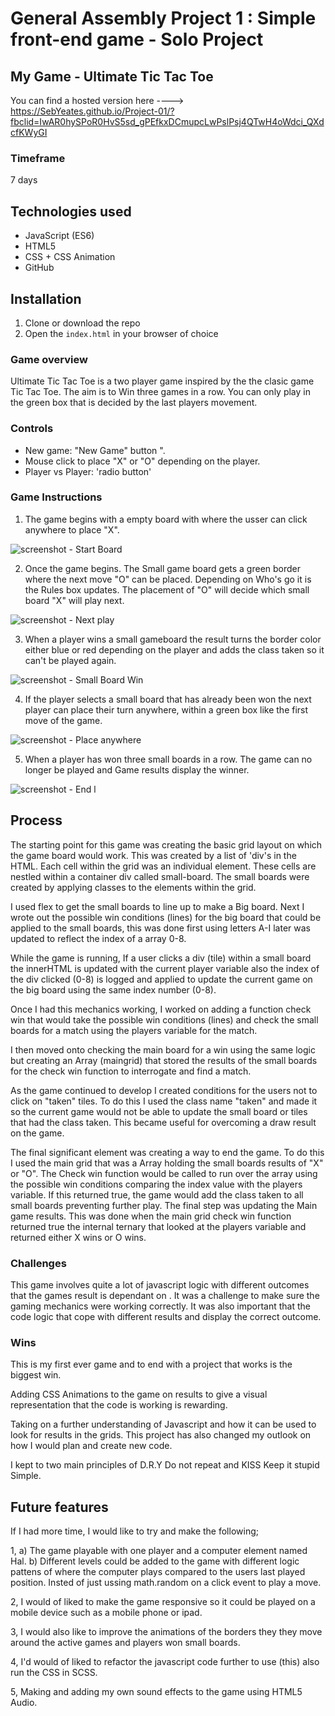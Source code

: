 # General Assembly Project 1 : Simple front-end game - Solo Project

## My Game - Ultimate Tic Tac Toe

You can find a hosted version here ----> https://SebYeates.github.io/Project-01/?fbclid=IwAR0hySPoR0HvS5sd_gPEfkxDCmupcLwPslPsj4QTwH4oWdci_QXdcfKWyGI

### Timeframe
7 days

## Technologies used

* JavaScript (ES6)
* HTML5
* CSS + CSS Animation
* GitHub

## Installation

1. Clone or download the repo
2. Open the `index.html` in your browser of choice


### Game overview
Ultimate Tic Tac Toe is a two player game inspired by the the clasic game Tic Tac Toe. The aim is to Win three games in a row. You can only play in the green box that is decided by the last players movement.

### Controls
- New game: "New Game" button ".
- Mouse click to place "X" or "O" depending on the player.
- Player vs Player: 'radio button'


### Game Instructions
1. The game begins with a empty board with where the usser can click anywhere to place "X".

![screenshot - Start Board](https://user-images.githubusercontent.com/44299893/51029692-f4510300-158e-11e9-85db-358a0d1a1bed.png)

2. Once the game begins. The Small game board gets a green border where the next move "O" can be placed. Depending on Who's go it is the Rules box updates. The placement of "O" will decide which small board "X" will play next.

![screenshot - Next play ](https://user-images.githubusercontent.com/44299893/51029780-34b08100-158f-11e9-8af3-5f2ef5c65de7.png)


3. When a player wins a small gameboard the result turns the border color either blue or red depending on the player and adds the class taken so it can't be played again.

![screenshot - Small Board Win](https://user-images.githubusercontent.com/44299893/51029873-8b1dbf80-158f-11e9-9759-0c36fb6566ad.png)


4. If the player selects a small board that has already been won the next player can place their turn anywhere, within a green box like the first move of the game.

![screenshot - Place anywhere ](https://user-images.githubusercontent.com/44299893/51029924-b30d2300-158f-11e9-9e03-dff1cff8a81e.png)


5. When a player has won three small boards in a row. The game can no longer be played and Game results display the winner.

![screenshot - End l](https://user-images.githubusercontent.com/44299893/51029990-f49dce00-158f-11e9-80bf-892a95c675f6.png)


## Process

The starting point for this game was creating the basic grid layout on which the game board would work. This was created by a list of 'div's in the HTML. Each cell within the grid was an individual element. These cells are nestled within a container div called small-board. The small boards were created by applying classes to the elements within the grid.

I used flex to get the small boards to line up to make a Big board. Next I wrote out the possible win conditions (lines) for the big board that could be applied to the small boards, this was done first using letters  A-I later was updated to reflect the index of a array 0-8.

While the game is running, If a user clicks a div (tile)  within a small board the innerHTML is updated with the current player variable also the index of the div clicked (0-8) is logged and applied to update the current game on the big board using the same index number (0-8).

Once I had this mechanics working, I worked on adding a function check win that would take the possible win conditions (lines) and check the small boards for a match using the players variable for the match.

I then moved onto checking the main board for a win using the same logic but creating an Array (maingrid) that stored the results of the small boards for the check win function to interrogate and find a match.

As the game continued to develop I created conditions for the users not to click on "taken" tiles. To do this I used the class name "taken" and made it so the current game would not be able to update the small board or tiles that had the class taken. This became useful for overcoming a draw result on the game.

The final significant element was creating a way to end the game. To do this I used the main grid that was a Array holding the small boards results of "X" or "O". The Check win function would be called to run over the array using the possible win conditions comparing the index value with the players variable. If this returned true, the game would add the class taken to all small boards preventing further play. The final step was updating the Main game results. This was done when the main grid check win function returned true the internal ternary that looked at the players variable and returned either X wins or O wins.  

### Challenges

This game involves quite a lot of javascript logic with different outcomes that the games result is dependant on . It was a challenge to make sure the gaming mechanics were working correctly. It was also important that the code logic that cope with different results and display the correct outcome.


### Wins

This is my first ever game and to end with a project that works is the biggest win.

Adding CSS Animations to the game on results to give a visual representation that the code is working is rewarding.

Taking on a further understanding of Javascript and how it can be used to look for results in the grids. This project has also changed my outlook on how I would plan and create new code.  

I kept to two main principles of D.R.Y Do not repeat and KISS Keep it stupid Simple.


## Future features

If I had more time, I would like to try and make the following;

1, a)  The game playable with one player and a computer element named Hal.
    b) Different levels could be added to the game with different logic pattens of where the computer plays compared to the users last played position. Insted of just ussing math.random on a click event to play a move.

2, I would of liked to make the game responsive so it could be played on a mobile device such as a  mobile phone or ipad.

3, I would also like to improve the animations of the borders they they move around the active games and players won small boards.

4, I'd would of liked to refactor the javascript code further to use (this) also run the CSS in SCSS.

5, Making and adding my own sound effects to the game using HTML5 Audio.
